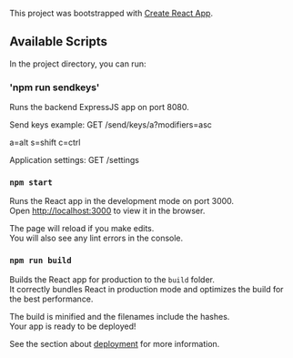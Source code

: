 This project was bootstrapped with [Create React App](https://github.com/facebook/create-react-app).

## Available Scripts

In the project directory, you can run:

### 'npm run sendkeys'

Runs the backend ExpressJS app on port 8080.

Send keys example:
GET /send/keys/a?modifiers=asc

a=alt
s=shift
c=ctrl

Application settings:
GET /settings

### `npm start`

Runs the React app in the development mode on port 3000.<br />
Open [http://localhost:3000](http://localhost:3000) to view it in the browser.

The page will reload if you make edits.<br />
You will also see any lint errors in the console.

### `npm run build`

Builds the React app for production to the `build` folder.<br />
It correctly bundles React in production mode and optimizes the build for the best performance.

The build is minified and the filenames include the hashes.<br />
Your app is ready to be deployed!

See the section about [deployment](https://facebook.github.io/create-react-app/docs/deployment) for more information.
